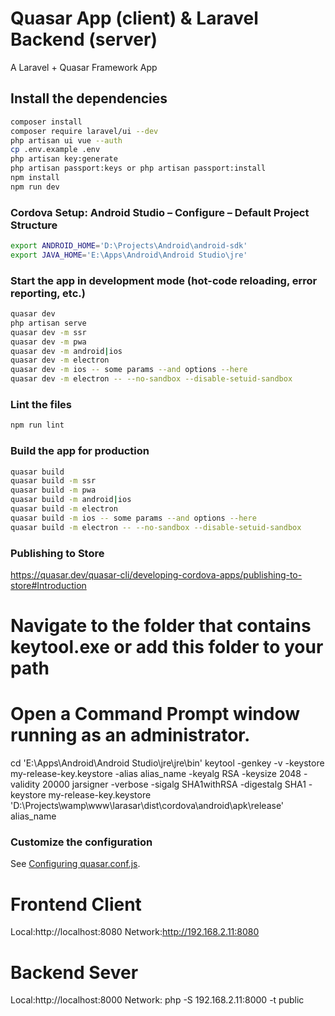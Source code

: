 # Quasar App (client) & Laravel Backend (server)

A Laravel + Quasar Framework App

## Install the dependencies
```bash
composer install
composer require laravel/ui --dev
php artisan ui vue --auth
cp .env.example .env
php artisan key:generate
php artisan passport:keys or php artisan passport:install
npm install
npm run dev
```

### Cordova Setup: Android Studio – Configure – Default Project Structure 
```bash
export ANDROID_HOME='D:\Projects\Android\android-sdk'
export JAVA_HOME='E:\Apps\Android\Android Studio\jre'
```

### Start the app in development mode (hot-code reloading, error reporting, etc.)
```bash
quasar dev
php artisan serve
quasar dev -m ssr
quasar dev -m pwa
quasar dev -m android|ios
quasar dev -m electron
quasar dev -m ios -- some params --and options --here
quasar dev -m electron -- --no-sandbox --disable-setuid-sandbox
```

### Lint the files
```bash
npm run lint
```

### Build the app for production
```bash
quasar build
quasar build -m ssr
quasar build -m pwa
quasar build -m android|ios
quasar build -m electron
quasar build -m ios -- some params --and options --here
quasar build -m electron -- --no-sandbox --disable-setuid-sandbox
```

### Publishing to Store
https://quasar.dev/quasar-cli/developing-cordova-apps/publishing-to-store#Introduction

# Navigate to the folder that contains keytool.exe or add this folder to your path
# Open a Command Prompt window running as an administrator.
cd 'E:\Apps\Android\Android Studio\jre\jre\bin'
keytool -genkey -v -keystore my-release-key.keystore -alias alias_name -keyalg RSA -keysize 2048 -validity 20000
jarsigner -verbose -sigalg SHA1withRSA -digestalg SHA1 -keystore my-release-key.keystore 'D:\Projects\wamp\www\larasar\dist\cordova\android\apk\release' alias_name

### Customize the configuration
See [Configuring quasar.conf.js](https://quasar.dev/quasar-cli/quasar-conf-js).

# Frontend Client
Local:http://localhost:8080
Network:http://192.168.2.11:8080
# Backend Sever
Local:http://localhost:8000
Network: php -S 192.168.2.11:8000 -t public
